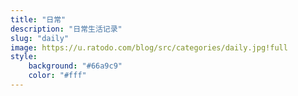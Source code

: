 ```yaml
---
title: "日常"
description: "日常生活记录"
slug: "daily"
image: https://u.ratodo.com/blog/src/categories/daily.jpg!full
style:
    background: "#66a9c9"
    color: "#fff"
---
```

